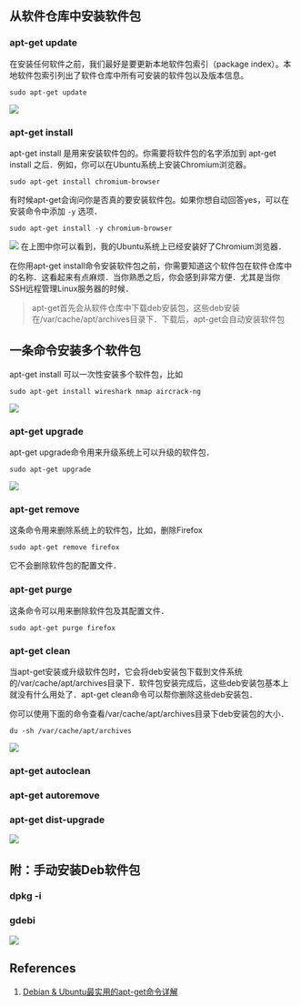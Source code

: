 ## 从软件仓库中安装软件包

### apt-get update

在安装任何软件之前，我们最好是要更新本地软件包索引（package index）。本地软件包索引列出了软件仓库中所有可安装的软件包以及版本信息。
```
sudo apt-get update
```
![](img/apt-get/fig1.jpg?raw=true)

### apt-get install

apt-get install 是用来安装软件包的。你需要将软件包的名字添加到 apt-get install 之后．例如，你可以在Ubuntu系统上安装Chromium浏览器。
```
sudo apt-get install chromium-browser
```
有时候apt-get会询问你是否真的要安装软件包。如果你想自动回答yes，可以在安装命令中添加 `-y` 选项．
```
sudo apt-get install -y chromium-browser
```
![](img/apt-get/fig2.jpg?raw=true)
在上图中你可以看到，我的Ubuntu系统上已经安装好了Chromium浏览器．

在你用apt-get install命令安装软件包之前，你需要知道这个软件包在软件仓库中的名称．这看起来有点麻烦．当你熟悉之后，你会感到非常方便．尤其是当你SSH远程管理Linux服务器的时候．
> apt-get首先会从软件仓库中下载deb安装包，这些deb安装在/var/cache/apt/archives目录下．下载后，apt-get会自动安装软件包

## 一条命令安装多个软件包

apt-get install 可以一次性安装多个软件包，比如
```
sudo apt-get install wireshark nmap aircrack-ng
```
![](img/apt-get/fig3.jpg?raw=true)

### apt-get upgrade

apt-get upgrade命令用来升级系统上可以升级的软件包．
```
sudo apt-get upgrade
```
![](img/apt-get/fig4.jpg?raw=true)

### apt-get remove

这条命令用来删除系统上的软件包，比如，删除Firefox
```
sudo apt-get remove firefox
```
它不会删除软件包的配置文件．

### apt-get purge

这条命令可以用来删除软件包及其配置文件．
```
sudo apt-get purge firefox
```

### apt-get clean

当apt-get安装或升级软件包时，它会将deb安装包下载到文件系统的/var/cache/apt/archives目录下．软件包安装完成后，这些deb安装包基本上就没有什么用处了．apt-get clean命令可以帮你删除这些deb安装包．

你可以使用下面的命令查看/var/cache/apt/archives目录下deb安装包的大小．
```
du -sh /var/cache/apt/archives
```
![](img/apt-get/fig5.jpg?raw=true)

### apt-get autoclean

### apt-get autoremove

### apt-get dist-upgrade
![](img/apt-get/fig6.jpg?raw=true)

## 附：手动安装Deb软件包

### dpkg -i

### gdebi
![](img/apt-get/fig7.jpg?raw=true)

## References

1. [Debian & Ubuntu最实用的apt-get命令详解](https://www.linuxdashen.com/apt-get%E8%BD%AF%E4%BB%B6%E5%8C%85%E7%AE%A1%E7%90%86%E5%99%A8%E7%9A%84%E5%9F%BA%E6%9C%AC%E7%94%A8%E6%B3%95)
<!--stackedit_data:
eyJoaXN0b3J5IjpbLTE4NjI5NTU0NDBdfQ==
-->